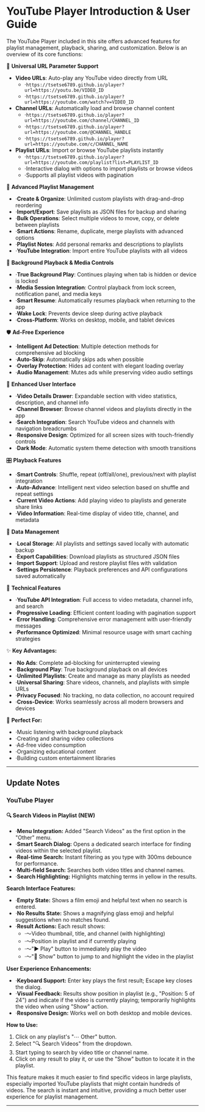 # YouTube Player Introduction & User Guide

The YouTube Player included in this site offers advanced features for playlist management, playback, sharing, and customization. Below is an overview of its core functions:

🔗 **Universal URL Parameter Support**
- **Video URLs**: Auto-play any YouTube video directly from URL
  - ·`https://tsetse6789.github.io/player?url=https://youtu.be/VIDEO_ID`
  - ·`https://tsetse6789.github.io/player?url=https://youtube.com/watch?v=VIDEO_ID`
- **Channel URLs**: Automatically load and browse channel content
  - ·`https://tsetse6789.github.io/player?url=https://youtube.com/channel/CHANNEL_ID`
  - ·`https://tsetse6789.github.io/player?url=https://youtube.com/@CHANNEL_HANDLE`
  - ·`https://tsetse6789.github.io/player?url=https://youtube.com/c/CHANNEL_NAME`
- **Playlist URLs**: Import or browse YouTube playlists instantly
  - ·`https://tsetse6789.github.io/player?url=https://youtube.com/playlist?list=PLAYLIST_ID`
  - ·Interactive dialog with options to import playlists or browse videos
  - ·Supports all playlist videos with pagination

🎵 **Advanced Playlist Management**
- ·**Create & Organize**: Unlimited custom playlists with drag-and-drop reordering
- ·**Import/Export**: Save playlists as JSON files for backup and sharing
- ·**Bulk Operations**: Select multiple videos to move, copy, or delete between playlists
- ·**Smart Actions**: Rename, duplicate, merge playlists with advanced options
- ·**Playlist Notes**: Add personal remarks and descriptions to playlists
- ·**YouTube Integration**: Import entire YouTube playlists with all videos

🚀 **Background Playback & Media Controls**
- ·**True Background Play**: Continues playing when tab is hidden or device is locked
- ·**Media Session Integration**: Control playback from lock screen, notification panel, and media keys
- ·**Smart Resume**: Automatically resumes playback when returning to the app
- ·**Wake Lock**: Prevents device sleep during active playback
- ·**Cross-Platform**: Works on desktop, mobile, and tablet devices

🛡️ **Ad-Free Experience**
- ·**Intelligent Ad Detection**: Multiple detection methods for comprehensive ad blocking
- ·**Auto-Skip**: Automatically skips ads when possible
- ·**Overlay Protection**: Hides ad content with elegant loading overlay
- ·**Audio Management**: Mutes ads while preserving video audio settings

📱 **Enhanced User Interface**
- ·**Video Details Drawer**: Expandable section with video statistics, description, and channel info
- ·**Channel Browser**: Browse channel videos and playlists directly in the app
- ·**Search Integration**: Search YouTube videos and channels with navigation breadcrumbs
- ·**Responsive Design**: Optimized for all screen sizes with touch-friendly controls
- ·**Dark Mode**: Automatic system theme detection with smooth transitions

🎛️ **Playback Features**
- ·**Smart Controls**: Shuffle, repeat (off/all/one), previous/next with playlist integration
- ·**Auto-Advance**: Intelligent next video selection based on shuffle and repeat settings
- ·**Current Video Actions**: Add playing video to playlists and generate share links
- ·**Video Information**: Real-time display of video title, channel, and metadata

💾 **Data Management**
- ·**Local Storage**: All playlists and settings saved locally with automatic backup
- ·**Export Capabilities**: Download playlists as structured JSON files
- ·**Import Support**: Upload and restore playlist files with validation
- ·**Settings Persistence**: Playback preferences and API configurations saved automatically

🔧 **Technical Features**
- ·**YouTube API Integration**: Full access to video metadata, channel info, and search
- ·**Progressive Loading**: Efficient content loading with pagination support
- ·**Error Handling**: Comprehensive error management with user-friendly messages
- ·**Performance Optimized**: Minimal resource usage with smart caching strategies

✨ **Key Advantages:**
- ·**No Ads**: Complete ad-blocking for uninterrupted viewing
- ·**Background Play**: True background playback on all devices
- ·**Unlimited Playlists**: Create and manage as many playlists as needed
- ·**Universal Sharing**: Share videos, channels, and playlists with simple URLs
- ·**Privacy Focused**: No tracking, no data collection, no account required
- ·**Cross-Device**: Works seamlessly across all modern browsers and devices

🎯 **Perfect For:**
- ·Music listening with background playback
- ·Creating and sharing video collections
- ·Ad-free video consumption
- ·Organizing educational content
- ·Building custom entertainment libraries

---

## Update Notes

### YouTube Player

#### 🔍 Search Videos in Playlist (NEW)
- ·**Menu Integration:** Added "Search Videos" as the first option in the "Other" menu.
- ·**Smart Search Dialog:** Opens a dedicated search interface for finding videos within the selected playlist.
- ·**Real-time Search:** Instant filtering as you type with 300ms debounce for performance.
- ·**Multi-field Search:** Searches both video titles and channel names.
- ·**Search Highlighting:** Highlights matching terms in yellow in the results.

**Search Interface Features:**
- ·**Empty State:** Shows a film emoji and helpful text when no search is entered.
- ·**No Results State:** Shows a magnifying glass emoji and helpful suggestions when no matches found.
- ·**Result Actions:** Each result shows:
  - ·～Video thumbnail, title, and channel (with highlighting)
  - ·～Position in playlist and if currently playing
  - ·～"▶️ Play" button to immediately play the video
  - ·～"📍 Show" button to jump to and highlight the video in the playlist

**User Experience Enhancements:**
- ·**Keyboard Support:** Enter key plays the first result; Escape key closes the dialog.
- ·**Visual Feedback:** Results show position in playlist (e.g., "Position: 5 of 24") and indicate if the video is currently playing; temporarily highlights the video when using "Show" action.
- ·**Responsive Design:** Works well on both desktop and mobile devices.

**How to Use:**
1. Click on any playlist's "⋯ Other" button.
2. Select "🔍 Search Videos" from the dropdown.
3. Start typing to search by video title or channel name.
4. Click on any result to play it, or use the "Show" button to locate it in the playlist.

This feature makes it much easier to find specific videos in large playlists, especially imported YouTube playlists that might contain hundreds of videos. The search is instant and intuitive, providing a much better user experience for playlist management.

---
